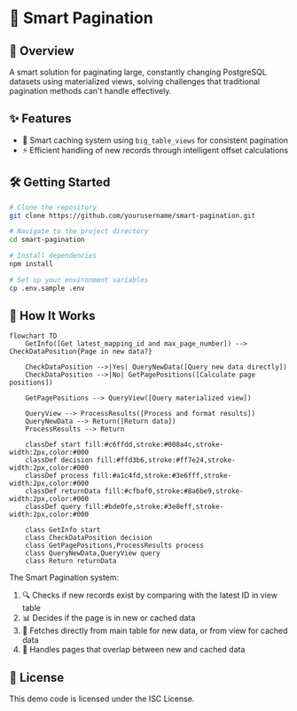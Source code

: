 # 🚀 Smart Pagination

## 🌠 Overview

A smart solution for paginating large, constantly changing PostgreSQL datasets using materialized views, solving challenges that traditional pagination methods can't handle effectively.

## ✨ Features

- 🧠 Smart caching system using `big_table_views` for consistent pagination
- ⚡ Efficient handling of new records through intelligent offset calculations

## 🛠️ Getting Started

```bash
# Clone the repository
git clone https://github.com/yourusername/smart-pagination.git

# Navigate to the project directory
cd smart-pagination

# Install dependencies
npm install

# Set up your environment variables
cp .env.sample .env
```

## 🧩 How It Works

```mermaid
flowchart TD
    GetInfo([Get latest_mapping_id and max_page_number]) --> CheckDataPosition{Page in new data?}
    
    CheckDataPosition -->|Yes| QueryNewData([Query new data directly])
    CheckDataPosition -->|No| GetPagePositions([Calculate page positions])
    
    GetPagePositions --> QueryView([Query materialized view])
    
    QueryView --> ProcessResults([Process and format results])
    QueryNewData --> Return([Return data])
    ProcessResults --> Return
    
    classDef start fill:#c6ffdd,stroke:#008a4c,stroke-width:2px,color:#000
    classDef decision fill:#ffd3b6,stroke:#ff7e24,stroke-width:2px,color:#000
    classDef process fill:#a1c4fd,stroke:#3e6fff,stroke-width:2px,color:#000
    classDef returnData fill:#cfbaf0,stroke:#8a6be9,stroke-width:2px,color:#000
    classDef query fill:#bde0fe,stroke:#3e8eff,stroke-width:2px,color:#000
    
    class GetInfo start
    class CheckDataPosition decision
    class GetPagePositions,ProcessResults process
    class QueryNewData,QueryView query
    class Return returnData
```

The Smart Pagination system:

1. 🔍 Checks if new records exist by comparing with the latest ID in view table
2. 📊 Decides if the page is in new or cached data
3. 🔀 Fetches directly from main table for new data, or from view for cached data
4. 🔢 Handles pages that overlap between new and cached data

## 📜 License

This demo code is licensed under the ISC License.